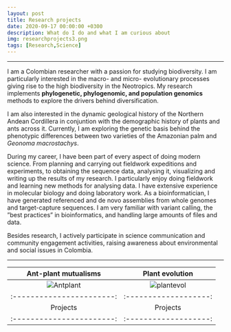 ```yaml
---
layout: post
title: Research projects
date: 2020-09-17 00:00:00 +0300
description: What do I do and what I am curious about
img: researchprojects3.png 
tags: [Research,Science]
---
```



---

I am a Colombian researcher with a passion for studying biodiversity. I am particularly interested in the macro- and micro- evolutionary processes giving rise to the high biodiversity in the Neotropics. My research implements **phylogenetic, phylogenomic, and population genomics** methods to explore the drivers behind diversification.


I am also interested in the dynamic geological history of the Northern Andean Cordillera in conjuntion with the demographic history of plants and ants across it. Currently, I am exploring the genetic basis behind the phenotypic differences between two varieties of the Amazonian palm and *Geonoma macrostachys*.


During my career, I have been part of every aspect of doing modern science. From planning and carrying out fieldwork expeditions and experiments, to obtaining the sequence data, analysing it, visualizing and writing up the results of my research. I particularly enjoy doing fieldwork and learning new methods for analysing data. I have extensive experience in molecular biology and doing laboratory work. As a bioinformatician, I have generated referenced and de novo assemblies from whole genomes and target-capture sequences. I am very familiar with variant calling, the ”best practices” in bioinformatics, and handling large amounts of files and data.


Besides research, I actively participate in science communication and community engagement activities, raising awareness about environmental and social issues in Colombia.

---


| **Ant-plant mutualisms** | **Plant evolution** |
|:-----------------------:|:-------------------:|
| ![Antplant]({{site.baseurl}}/assets/img/antplantmutualism.png) |![plantevol]({{site.baseurl}}/assets/img/plantevolution.png)|
|:-----------------------:|:-------------------:|
|Projects|Projects|
|:-----------------------:|:-------------------:|
